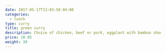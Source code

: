 ```yaml
---
date: 2017-05-17T13:03:58-04:00
categories:
  - lunch
type: curry
title: green curry
description: Choice of chicken, beef or pork, eggplant with bamboo shoot, green-red pepper cooked in coconut milk and green curry paste.
price: 10.95
weight: 38
---
```


